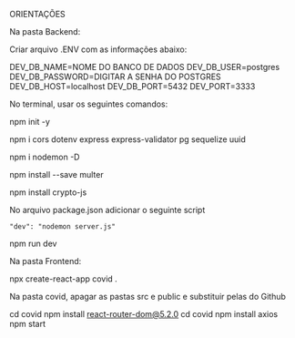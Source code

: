 ORIENTAÇÕES

Na pasta Backend:

Criar arquivo .ENV com as informações abaixo:

DEV_DB_NAME=NOME DO BANCO DE DADOS
DEV_DB_USER=postgres
DEV_DB_PASSWORD=DIGITAR A SENHA DO POSTGRES
DEV_DB_HOST=localhost
DEV_DB_PORT=5432
DEV_PORT=3333

No terminal, usar os seguintes comandos:

npm init -y

npm i cors dotenv express express-validator pg sequelize uuid

npm i nodemon -D 

npm install --save multer


npm install crypto-js



No arquivo package.json adicionar o seguinte script

	"dev": "nodemon server.js"

npm run dev


Na pasta Frontend:

npx create-react-app covid .

Na pasta covid, apagar as pastas src e public e substituir pelas do Github

cd covid
npm install react-router-dom@5.2.0
cd covid
npm install axios
npm start
